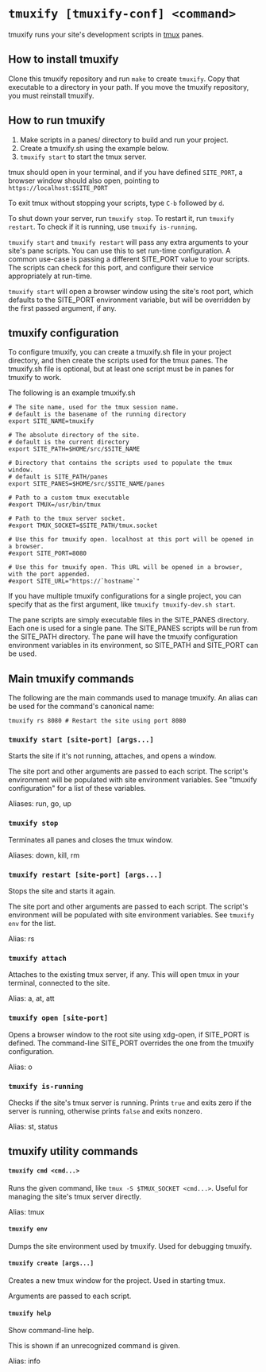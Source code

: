 # `tmuxify [tmuxify-conf] <command>`

tmuxify runs your site's development scripts in [tmux](https://github.com/tmux/tmux/wiki) panes.

## How to install tmuxify

Clone this tmuxify repository and run `make` to create `tmuxify`. Copy that
executable to a directory in your path. If you move the tmuxify repository, you
must reinstall tmuxify.

## How to run tmuxify

1. Make scripts in a panes/ directory to build and run your project.
2. Create a tmuxify.sh using the example below.
3. `tmuxify start` to start the tmux server.

tmux should open in your terminal, and if you have defined `SITE_PORT`,
a browser window should also open, pointing to `https://localhost:$SITE_PORT`

To exit tmux without stopping your scripts, type `C-b` followed by `d`.

To shut down your server, run `tmuxify stop`. To restart it, run `tmuxify
restart`. To check if it is running, use `tmuxify is-running`.

`tmuxify start` and `tmuxify restart` will pass any extra arguments to your
site's pane scripts. You can use this to set run-time configuration. A common
use-case is passing a different SITE_PORT value to your scripts. The scripts
can check for this port, and configure their service appropriately at run-time.

`tmuxify start` will open a browser window using the site's root port, which defaults
to the SITE_PORT environment variable, but will be overridden by the first passed
argument, if any.

## tmuxify configuration

To configure tmuxify, you can create a tmuxify.sh file in your project directory,
and then create the scripts used for the tmux panes. The tmuxify.sh file is
optional, but at least one script must be in panes for tmuxify to work.

The following is an example tmuxify.sh

    # The site name, used for the tmux session name.
    # default is the basename of the running directory
    export SITE_NAME=tmuxify

    # The absolute directory of the site.
    # default is the current directory
    export SITE_PATH=$HOME/src/$SITE_NAME

    # Directory that contains the scripts used to populate the tmux window.
    # default is SITE_PATH/panes
    export SITE_PANES=$HOME/src/$SITE_NAME/panes

    # Path to a custom tmux executable
    #export TMUX=/usr/bin/tmux

    # Path to the tmux server socket.
    #export TMUX_SOCKET=$SITE_PATH/tmux.socket

    # Use this for tmuxify open. localhost at this port will be opened in a browser.
    #export SITE_PORT=8080

    # Use this for tmuxify open. This URL will be opened in a browser, with the port appended.
    #export SITE_URL="https://`hostname`"

If you have multiple tmuxify configurations for a single project, you can specify
that as the first argument, like `tmuxify tmuxify-dev.sh start`.

The pane scripts are simply executable files in the SITE_PANES directory. Each
one is used for a single pane. The SITE_PANES scripts will be run from the
SITE_PATH directory. The pane will have the tmuxify configuration environment
variables in its environment, so SITE_PATH and SITE_PORT can be used.

## Main tmuxify commands

The following are the main commands used to manage tmuxify. An alias can be used for
the command's canonical name:

    tmuxify rs 8080 # Restart the site using port 8080

### `tmuxify start [site-port] [args...]`
Starts the site if it's not running, attaches, and opens a window.

The site port and other arguments are passed to each script. The script's environment
will be populated with site environment variables. See "tmuxify configuration" for a list
of these variables.

Aliases: run, go, up

### `tmuxify stop`
Terminates all panes and closes the tmux window.

Aliases: down, kill, rm

### `tmuxify restart [site-port] [args...]`
Stops the site and starts it again.

The site port and other arguments are passed to each script. The script's environment
will be populated with site environment variables. See `tmuxify env` for the list.

Alias: rs

### `tmuxify attach`
Attaches to the existing tmux server, if any. This will open tmux in your
terminal, connected to the site.

Alias: a, at, att

### `tmuxify open [site-port]`
Opens a browser window to the root site using xdg-open, if SITE_PORT is defined.
The command-line SITE_PORT overrides the one from the tmuxify configuration.

Alias: o

### `tmuxify is-running`
Checks if the site's tmux server is running. Prints `true` and exits zero if
the server is running, otherwise prints `false` and exits nonzero.

Alias: st, status

## tmuxify utility commands

#### `tmuxify cmd <cmd...>`
Runs the given command, like `tmux -S $TMUX_SOCKET <cmd...>`. Useful for managing
the site's tmux server directly.

Alias: tmux

#### `tmuxify env`
Dumps the site environment used by tmuxify. Used for debugging tmuxify.

#### `tmuxify create [args...]`
Creates a new tmux window for the project. Used in starting tmux.

Arguments are passed to each script.

#### `tmuxify help`
Show command-line help.

This is shown if an unrecognized command is given.

Alias: info
